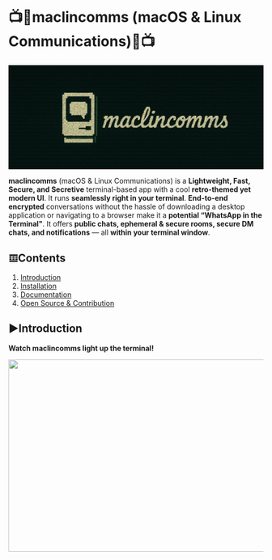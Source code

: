 # 📺💬maclincomms (macOS & Linux Communications)💬📺
<p align="center">
<img width=700 src="https://github.com/hy-atharv/maclincomms/blob/76841e0ce9206b8703f185bee8efd2158fda9df3/maclincomms.png" align="center">
</p>

**maclincomms** (macOS & Linux Communications) is a **Lightweight, Fast, Secure, and Secretive** terminal-based app with a cool **retro-themed yet modern UI**. It runs **seamlessly right in your terminal**.
**End-to-end encrypted** conversations without the hassle of downloading a desktop application or navigating to a browser make it a **potential “WhatsApp in the Terminal"**.
It offers **public chats, ephemeral & secure rooms, secure DM chats, and notifications** — all **within your terminal window**.


## 𝌞Contents

1. [Introduction](https://github.com/hy-atharv/Pictorica/blob/main/README.md#%EF%B8%8Ftech-stack-used-in-pictorica)
2. [Installation](https://github.com/hy-atharv/Pictorica/blob/main/README.md#%EF%B8%8Fdemonstration)
3. [Documentation](https://github.com/hy-atharv/Pictorica/blob/main/README.md#%EF%B8%8Ftry-it-yourself)
4. [Open Source & Contribution](https://github.com/hy-atharv/Pictorica/blob/main/README.md#documentation)

## ▶️Introduction
**Watch maclincomms light up the terminal!**

<p align="center">
  <a href="https://youtu.be/Vs1rYvz6bCc">
    <img src="https://github.com/user-attachments/assets/b58a4a5f-8acb-46b2-a784-f6432458e207" width="630" height="380">
  </a>
</p>   
